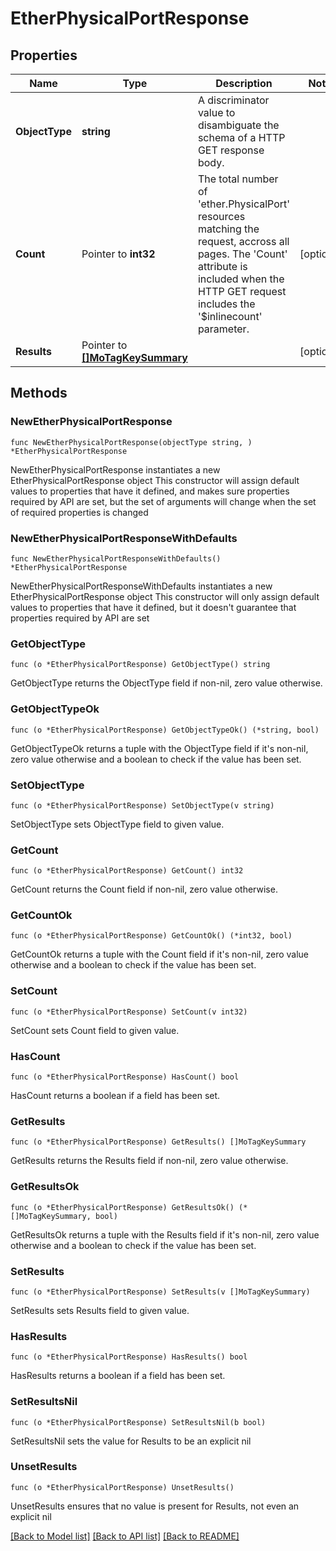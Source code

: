 # EtherPhysicalPortResponse

## Properties

Name | Type | Description | Notes
------------ | ------------- | ------------- | -------------
**ObjectType** | **string** | A discriminator value to disambiguate the schema of a HTTP GET response body. | 
**Count** | Pointer to **int32** | The total number of &#39;ether.PhysicalPort&#39; resources matching the request, accross all pages. The &#39;Count&#39; attribute is included when the HTTP GET request includes the &#39;$inlinecount&#39; parameter. | [optional] 
**Results** | Pointer to [**[]MoTagKeySummary**](MoTagKeySummary.md) |  | [optional] 

## Methods

### NewEtherPhysicalPortResponse

`func NewEtherPhysicalPortResponse(objectType string, ) *EtherPhysicalPortResponse`

NewEtherPhysicalPortResponse instantiates a new EtherPhysicalPortResponse object
This constructor will assign default values to properties that have it defined,
and makes sure properties required by API are set, but the set of arguments
will change when the set of required properties is changed

### NewEtherPhysicalPortResponseWithDefaults

`func NewEtherPhysicalPortResponseWithDefaults() *EtherPhysicalPortResponse`

NewEtherPhysicalPortResponseWithDefaults instantiates a new EtherPhysicalPortResponse object
This constructor will only assign default values to properties that have it defined,
but it doesn't guarantee that properties required by API are set

### GetObjectType

`func (o *EtherPhysicalPortResponse) GetObjectType() string`

GetObjectType returns the ObjectType field if non-nil, zero value otherwise.

### GetObjectTypeOk

`func (o *EtherPhysicalPortResponse) GetObjectTypeOk() (*string, bool)`

GetObjectTypeOk returns a tuple with the ObjectType field if it's non-nil, zero value otherwise
and a boolean to check if the value has been set.

### SetObjectType

`func (o *EtherPhysicalPortResponse) SetObjectType(v string)`

SetObjectType sets ObjectType field to given value.


### GetCount

`func (o *EtherPhysicalPortResponse) GetCount() int32`

GetCount returns the Count field if non-nil, zero value otherwise.

### GetCountOk

`func (o *EtherPhysicalPortResponse) GetCountOk() (*int32, bool)`

GetCountOk returns a tuple with the Count field if it's non-nil, zero value otherwise
and a boolean to check if the value has been set.

### SetCount

`func (o *EtherPhysicalPortResponse) SetCount(v int32)`

SetCount sets Count field to given value.

### HasCount

`func (o *EtherPhysicalPortResponse) HasCount() bool`

HasCount returns a boolean if a field has been set.

### GetResults

`func (o *EtherPhysicalPortResponse) GetResults() []MoTagKeySummary`

GetResults returns the Results field if non-nil, zero value otherwise.

### GetResultsOk

`func (o *EtherPhysicalPortResponse) GetResultsOk() (*[]MoTagKeySummary, bool)`

GetResultsOk returns a tuple with the Results field if it's non-nil, zero value otherwise
and a boolean to check if the value has been set.

### SetResults

`func (o *EtherPhysicalPortResponse) SetResults(v []MoTagKeySummary)`

SetResults sets Results field to given value.

### HasResults

`func (o *EtherPhysicalPortResponse) HasResults() bool`

HasResults returns a boolean if a field has been set.

### SetResultsNil

`func (o *EtherPhysicalPortResponse) SetResultsNil(b bool)`

 SetResultsNil sets the value for Results to be an explicit nil

### UnsetResults
`func (o *EtherPhysicalPortResponse) UnsetResults()`

UnsetResults ensures that no value is present for Results, not even an explicit nil

[[Back to Model list]](../README.md#documentation-for-models) [[Back to API list]](../README.md#documentation-for-api-endpoints) [[Back to README]](../README.md)


